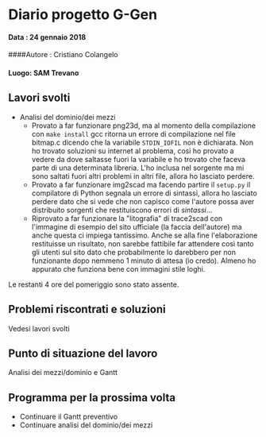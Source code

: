 # Diario progetto G-Gen

#### Data : 24 gennaio 2018

####Autore : Cristiano Colangelo

#### Luogo: SAM Trevano

## Lavori svolti

- Analisi del dominio/dei mezzi
  - Provato a far funzionare png23d, ma al momento della compilazione con `make install` gcc ritorna un errore di compilazione nel file bitmap.c dicendo che la variabile `STDIN_IOFIL` non è dichiarata. Non ho trovato soluzioni su internet al problema, così ho provato a vedere da dove saltasse fuori la variabile e ho trovato che faceva parte di una determinata libreria. L'ho inclusa nel sorgente ma mi sono saltati fuori altri problemi in altri file, allora ho lasciato perdere.
  - Provato a far funzionare img2scad ma facendo partire il `setup.py` il compilatore di Python segnala un errore di sintassi, allora ho lasciato perdere dato che si vede che non capisco come l'autore possa aver distribuito sorgenti che restituiscono errori di _sintassi_...
  - Riprovato a far funzionare la "litografia" di trace2scad con l'immagine di esempio del sito ufficiale (la faccia dell'autore) ma anche questa ci impiega tantissimo. Anche se alla fine l'elaborazione restituisse un risultato, non sarebbe fattibile far attendere così tanto gli utenti sul sito dato che probabilmente lo darebbero per non funzionante dopo nemmeno 1 minuto di attesa (io credo). Almeno ho appurato che funziona bene con immagini stile loghi.

Le restanti 4 ore del pomeriggio sono stato assente.

## Problemi riscontrati e soluzioni

Vedesi lavori svolti

## Punto di situazione del lavoro

Analisi dei mezzi/dominio e Gantt

## Programma per la prossima volta

- Continuare il Gantt preventivo
- Continuare analisi del dominio/dei mezzi


